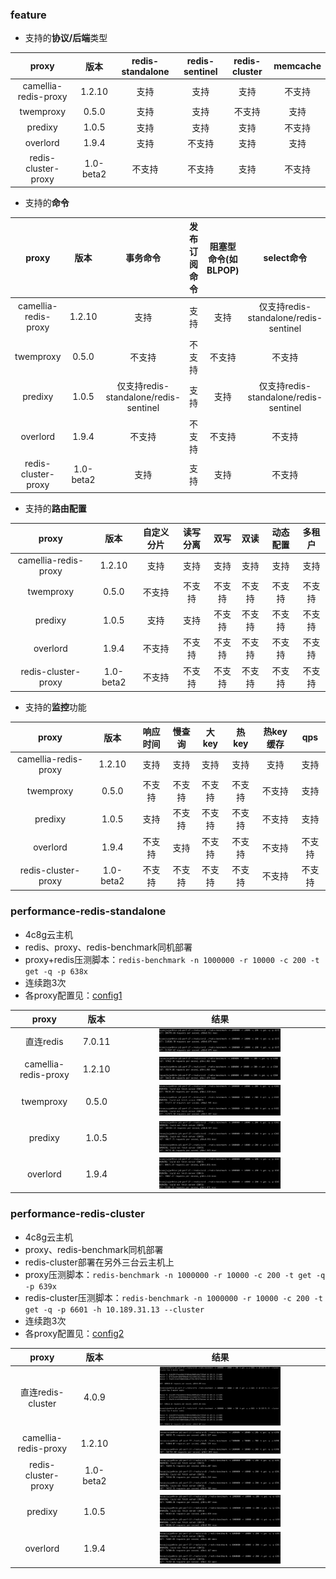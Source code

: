 
### feature

* 支持的**协议/后端**类型

|        proxy         |    版本     | redis-standalone | redis-sentinel | redis-cluster | memcache |
|:--------------------:|:---------:|:----------------:|:--------------:|:-------------:|:--------:|
| camellia-redis-proxy |  1.2.10   |        支持        |       支持       |      支持       |   不支持    |
|      twemproxy       |   0.5.0   |        支持        |       支持       |      不支持      |    支持    |
|       predixy        |   1.0.5   |        支持        |       支持       |      支持       |   不支持    |
|       overlord       |   1.9.4   |        支持        |      不支持       |      支持       |    支持    |
| redis-cluster-proxy  | 1.0-beta2 |       不支持        |      不支持       |      支持       |   不支持    |

* 支持的**命令**

|        proxy         |    版本     |                事务命令                | 发布订阅命令 | 阻塞型命令(如BLPOP) |              select命令              |                                 lua                                  | Streams<br>redisJSON<br>redisSearch | TAIR_HASH<br>TAIR_ZSET<br>TAIR_STRING | SCAN |
|:--------------------:|:---------:|:----------------------------------:|:------:|:-------------:|:----------------------------------:|:--------------------------------------------------------------------:|:-----------------------------------:|:-------------------------------------:|-----:|
| camellia-redis-proxy |  1.2.10   |                 支持                 |   支持   |      支持       | 仅支持redis-standalone/redis-sentinel |      支持eval/evalsha/eval_ro/evalsha_ro和script load/exists/flush      |                 支持                  |                  支持                   |   支持 | 
|      twemproxy       |   0.5.0   |                不支持                 |  不支持   |      不支持      |                不支持                 |                               仅支持eval                                |                 不支持                 |                  不支持                  |  不支持 |
|       predixy        |   1.0.5   | 仅支持redis-standalone/redis-sentinel |   支持   |      支持       | 仅支持redis-standalone/redis-sentinel | 支持eval/evalsha和script load，不支持eval_ro/evalsha_ro和script exists/flush |                 不支持                 |                  不支持                  |   支持 |
|       overlord       |   1.9.4   |                不支持                 |  不支持   |      不支持      |                不支持                 |                               仅支持eval                                |                 不支持                 |                  不支持                  |  不支持 |
| redis-cluster-proxy  | 1.0-beta2 |                 支持                 |   支持   |      支持       |                不支持                 |                           仅支持eval/evalsha                            |             仅支持Streams              |                  不支持                  |   支持 |

* 支持的**路由配置**

|        proxy         |    版本     | 自定义分片 | 读写分离 | 双写  | 双读  | 动态配置 | 多租户 | 
|:--------------------:|:---------:|:-----:|:----:|:---:|:---:|:----:|:---:|
| camellia-redis-proxy |  1.2.10   |  支持   |  支持  | 支持  | 支持  |  支持  | 支持  |
|      twemproxy       |   0.5.0   |  不支持  | 不支持  | 不支持 | 不支持 | 不支持  | 不支持 |
|       predixy        |   1.0.5   |  支持   |  支持  | 不支持 | 不支持 | 不支持  | 不支持 |
|       overlord       |   1.9.4   |  不支持  | 不支持  | 不支持 | 不支持 | 不支持  | 不支持 |
| redis-cluster-proxy  | 1.0-beta2 |  不支持  | 不支持  | 不支持 | 不支持 | 不支持  | 不支持 |

* 支持的**监控**功能

|        proxy         |    版本     | 响应时间 | 慢查询 | 大key | 热key | 热key缓存 | qps | 
|:--------------------:|:---------:|:----:|:---:|:----:|:----:|:------:|:---:|
| camellia-redis-proxy |  1.2.10   |  支持  | 支持  |  支持  |  支持  |   支持   | 支持  |
|      twemproxy       |   0.5.0   | 不支持  | 不支持 | 不支持  | 不支持  |  不支持   | 支持  |
|       predixy        |   1.0.5   |  支持  | 不支持 | 不支持  | 不支持  |  不支持   | 支持  |
|       overlord       |   1.9.4   | 不支持  | 支持  | 不支持  | 不支持  |  不支持   | 不支持 |
| redis-cluster-proxy  | 1.0-beta2 | 不支持  | 不支持 | 不支持  | 不支持  |  不支持   | 不支持 |

### performance-redis-standalone

* 4c8g云主机
* redis、proxy、redis-benchmark同机部署
* proxy+redis压测脚本：`redis-benchmark -n 1000000 -r 10000 -c 200 -t get -q -p 638x`
* 连续跑3次
* 各proxy配置见：[config1](config1.md)

|        proxy         |   版本   |                     结果                     |
|:--------------------:|:------:|:------------------------------------------:|
|       直连redis        | 7.0.11 | <img src="1.jpg" width="60%" height="60%"> |
| camellia-redis-proxy | 1.2.10 | <img src="2.jpg" width="60%" height="60%"> |
|      twemproxy       | 0.5.0  | <img src="3.jpg" width="60%" height="60%"> |
|       predixy        | 1.0.5  | <img src="4.jpg" width="60%" height="60%"> |
|       overlord       | 1.9.4  | <img src="5.jpg" width="60%" height="60%"> |


### performance-redis-cluster

* 4c8g云主机
* proxy、redis-benchmark同机部署
* redis-cluster部署在另外三台云主机上
* proxy压测脚本：`redis-benchmark -n 1000000 -r 10000 -c 200 -t get -q -p 639x`
* redis-cluster压测脚本：`redis-benchmark -n 1000000 -r 10000 -c 200 -t get -q -p 6601 -h 10.189.31.13 --cluster`
* 连续跑3次
* 各proxy配置见：[config2](config2.md)

|        proxy         |    版本     |                     结果                      |
|:--------------------:|:---------:|:-------------------------------------------:|
|   直连redis-cluster    |   4.0.9   | <img src="11.jpg" width="60%" height="60%"> |
| camellia-redis-proxy |  1.2.10   | <img src="22.jpg" width="60%" height="60%"> |
| redis-cluster-proxy  | 1.0-beta2 | <img src="33.jpg" width="60%" height="60%"> |
|       predixy        |   1.0.5   | <img src="44.jpg" width="60%" height="60%"> |
|       overlord       |   1.9.4   | <img src="55.jpg" width="60%" height="60%"> |

